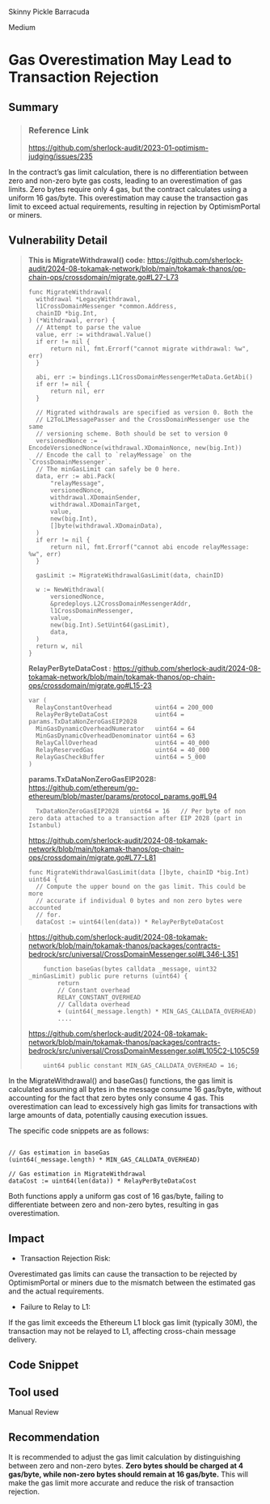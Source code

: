 Skinny Pickle Barracuda

Medium

# Gas Overestimation May Lead to Transaction Rejection

## Summary

> ### Reference Link
> https://github.com/sherlock-audit/2023-01-optimism-judging/issues/235

In the contract’s gas limit calculation, there is no differentiation between zero and non-zero byte gas costs, leading to an overestimation of gas limits. Zero bytes require only 4 gas, but the contract calculates using a uniform 16 gas/byte. This overestimation may cause the transaction gas limit to exceed actual requirements, resulting in rejection by OptimismPortal or miners.
## Vulnerability Detail

> **This is MigrateWithdrawal() code:**
> https://github.com/sherlock-audit/2024-08-tokamak-network/blob/main/tokamak-thanos/op-chain-ops/crossdomain/migrate.go#L27-L73
> ```solidity
> func MigrateWithdrawal(
> 	withdrawal *LegacyWithdrawal,
> 	l1CrossDomainMessenger *common.Address,
> 	chainID *big.Int,
> ) (*Withdrawal, error) {
> 	// Attempt to parse the value
> 	value, err := withdrawal.Value()
> 	if err != nil {
> 		return nil, fmt.Errorf("cannot migrate withdrawal: %w", err)
> 	}
> 
> 	abi, err := bindings.L1CrossDomainMessengerMetaData.GetAbi()
> 	if err != nil {
> 		return nil, err
> 	}
> 
> 	// Migrated withdrawals are specified as version 0. Both the
> 	// L2ToL1MessagePasser and the CrossDomainMessenger use the same
> 	// versioning scheme. Both should be set to version 0
> 	versionedNonce := EncodeVersionedNonce(withdrawal.XDomainNonce, new(big.Int))
> 	// Encode the call to `relayMessage` on the `CrossDomainMessenger`.
> 	// The minGasLimit can safely be 0 here.
> 	data, err := abi.Pack(
> 		"relayMessage",
> 		versionedNonce,
> 		withdrawal.XDomainSender,
> 		withdrawal.XDomainTarget,
> 		value,
> 		new(big.Int),
> 		[]byte(withdrawal.XDomainData),
> 	)
> 	if err != nil {
> 		return nil, fmt.Errorf("cannot abi encode relayMessage: %w", err)
> 	}
> 
> 	gasLimit := MigrateWithdrawalGasLimit(data, chainID)
> 
> 	w := NewWithdrawal(
> 		versionedNonce,
> 		&predeploys.L2CrossDomainMessengerAddr,
> 		l1CrossDomainMessenger,
> 		value,
> 		new(big.Int).SetUint64(gasLimit),
> 		data,
> 	)
> 	return w, nil
> }
> ```
> **RelayPerByteDataCost :**
> https://github.com/sherlock-audit/2024-08-tokamak-network/blob/main/tokamak-thanos/op-chain-ops/crossdomain/migrate.go#L15-23
> ```solidity
> var (
> 	RelayConstantOverhead            uint64 = 200_000
> 	RelayPerByteDataCost             uint64 = params.TxDataNonZeroGasEIP2028
> 	MinGasDynamicOverheadNumerator   uint64 = 64
> 	MinGasDynamicOverheadDenominator uint64 = 63
> 	RelayCallOverhead                uint64 = 40_000
> 	RelayReservedGas                 uint64 = 40_000
> 	RelayGasCheckBuffer              uint64 = 5_000
> )
> ```
> **params.TxDataNonZeroGasEIP2028:**
> https://github.com/ethereum/go-ethereum/blob/master/params/protocol_params.go#L94
> ```solidity
> 	TxDataNonZeroGasEIP2028   uint64 = 16   // Per byte of non zero data attached to a transaction after EIP 2028 (part in Istanbul)
> ```
> 
> https://github.com/sherlock-audit/2024-08-tokamak-network/blob/main/tokamak-thanos/op-chain-ops/crossdomain/migrate.go#L77-L81
> ```solidity
> func MigrateWithdrawalGasLimit(data []byte, chainID *big.Int) uint64 {
> 	// Compute the upper bound on the gas limit. This could be more
> 	// accurate if individual 0 bytes and non zero bytes were accounted
> 	// for.
> 	dataCost := uint64(len(data)) * RelayPerByteDataCost
> ```

> https://github.com/sherlock-audit/2024-08-tokamak-network/blob/main/tokamak-thanos/packages/contracts-bedrock/src/universal/CrossDomainMessenger.sol#L346-L351
> ```solidity
>     function baseGas(bytes calldata _message, uint32 _minGasLimit) public pure returns (uint64) {
>         return
>         // Constant overhead
>         RELAY_CONSTANT_OVERHEAD
>         // Calldata overhead
>         + (uint64(_message.length) * MIN_GAS_CALLDATA_OVERHEAD)
>         ....
> ```
> https://github.com/sherlock-audit/2024-08-tokamak-network/blob/main/tokamak-thanos/packages/contracts-bedrock/src/universal/CrossDomainMessenger.sol#L105C2-L105C59
> ```solidity
>     uint64 public constant MIN_GAS_CALLDATA_OVERHEAD = 16;
> ```

In the MigrateWithdrawal() and baseGas() functions, the gas limit is calculated assuming all bytes in the message consume 16 gas/byte, without accounting for the fact that zero bytes only consume 4 gas. This overestimation can lead to excessively high gas limits for transactions with large amounts of data, potentially causing execution issues.

The specific code snippets are as follows:

```solidity

// Gas estimation in baseGas
(uint64(_message.length) * MIN_GAS_CALLDATA_OVERHEAD)

// Gas estimation in MigrateWithdrawal
dataCost := uint64(len(data)) * RelayPerByteDataCost
```
Both functions apply a uniform gas cost of 16 gas/byte, failing to differentiate between zero and non-zero bytes, resulting in gas overestimation.

## Impact

- Transaction Rejection Risk:

Overestimated gas limits can cause the transaction to be rejected by OptimismPortal or miners due to the mismatch between the estimated gas and the actual requirements.

- Failure to Relay to L1:

If the gas limit exceeds the Ethereum L1 block gas limit (typically 30M), the transaction may not be relayed to L1, affecting cross-chain message delivery.
## Code Snippet

## Tool used

Manual Review

## Recommendation
It is recommended to adjust the gas limit calculation by distinguishing between zero and non-zero bytes. **Zero bytes should be charged at 4 gas/byte, while non-zero bytes should remain at 16 gas/byte.** This will make the gas limit more accurate and reduce the risk of transaction rejection.